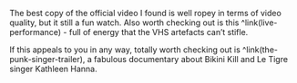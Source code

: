 The best copy of the official video I found is well ropey in terms of video quality, but it still a fun watch. Also worth checking out is this ^link(live-performance) - full of energy that the VHS artefacts can’t stifle.
 
 If this appeals to you in any way, totally worth checking out is ^link(the-punk-singer-trailer), a fabulous documentary about Bikini Kill and Le Tigre singer Kathleen Hanna.
